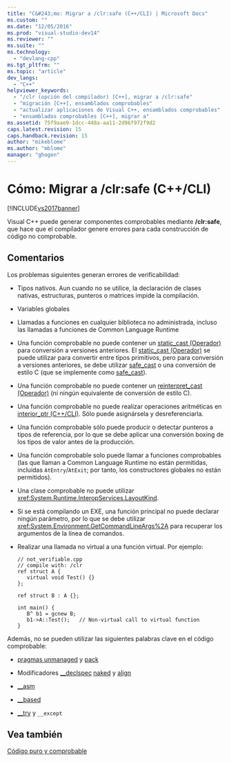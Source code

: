 ```yaml
---
title: "C&#243;mo: Migrar a /clr:safe (C++/CLI) | Microsoft Docs"
ms.custom: ""
ms.date: "12/05/2016"
ms.prod: "visual-studio-dev14"
ms.reviewer: ""
ms.suite: ""
ms.technology: 
  - "devlang-cpp"
ms.tgt_pltfrm: ""
ms.topic: "article"
dev_langs: 
  - "C++"
helpviewer_keywords: 
  - "/clr (opción del compilador) [C++], migrar a /clr:safe"
  - "migración [C++], ensamblados comprobables"
  - "actualizar aplicaciones de Visual C++, ensamblados comprobables"
  - "ensamblados comprobables [C++], migrar a"
ms.assetid: 75f9aae9-1dcc-448a-aa11-2d96f972f9d2
caps.latest.revision: 15
caps.handback.revision: 15
author: "mikeblome"
ms.author: "mblome"
manager: "ghogen"
---
```

# C&#243;mo: Migrar a /clr:safe (C++/CLI)
[!INCLUDE[vs2017banner](../assembler/inline/includes/vs2017banner.md)]

Visual C\+\+ puede generar componentes comprobables mediante **\/clr:safe**, que hace que el compilador genere errores para cada construcción de código no comprobable.  
  
## Comentarios  
 Los problemas siguientes generan errores de verificabilidad:  
  
-   Tipos nativos.  Aun cuando no se utilice, la declaración de clases nativas, estructuras, punteros o matrices impide la compilación.  
  
-   Variables globales  
  
-   Llamadas a funciones en cualquier biblioteca no administrada, incluso las llamadas a funciones de Common Language Runtime  
  
-   Una función comprobable no puede contener un [static\_cast \(Operador\)](../cpp/static-cast-operator.md) para conversión a versiones anteriores.  El [static\_cast \(Operador\)](../cpp/static-cast-operator.md) se puede utilizar para convertir entre tipos primitivos, pero para conversión a versiones anteriores, se debe utilizar [safe\_cast](../windows/safe-cast-cpp-component-extensions.md) o una conversión de estilo C \(que se implemente como [safe\_cast](../windows/safe-cast-cpp-component-extensions.md)\).  
  
-   Una función comprobable no puede contener un [reinterpret\_cast \(Operador\)](../cpp/reinterpret-cast-operator.md) \(ni ningún equivalente de conversión de estilo C\).  
  
-   Una función comprobable no puede realizar operaciones aritméticas en [interior\_ptr \(C\+\+\/CLI\)](../windows/interior-ptr-cpp-cli.md).  Sólo puede asignársela y desreferenciarla.  
  
-   Una función comprobable sólo puede producir o detectar punteros a tipos de referencia, por lo que se debe aplicar una conversión boxing de los tipos de valor antes de la producción.  
  
-   Una función comprobable solo puede llamar a funciones comprobables \(las que llaman a Common Language Runtime no están permitidas, incluidas `AtEntry`\/`AtExit`; por tanto, los constructores globales no están permitidos\).  
  
-   Una clase comprobable no puede utilizar <xref:System.Runtime.InteropServices.LayoutKind>.  
  
-   Si se está compilando un EXE, una función principal no puede declarar ningún parámetro, por lo que se debe utilizar <xref:System.Environment.GetCommandLineArgs%2A> para recuperar los argumentos de la línea de comandos.  
  
-   Realizar una llamada no virtual a una función virtual.  Por ejemplo:  
  
    ```  
    // not_verifiable.cpp  
    // compile with: /clr  
    ref struct A {  
       virtual void Test() {}  
    };  
  
    ref struct B : A {};  
  
    int main() {  
       B^ b1 = gcnew B;  
       b1->A::Test();   // Non-virtual call to virtual function  
    }  
    ```  
  
 Además, no se pueden utilizar las siguientes palabras clave en el código comprobable:  
  
-   [pragmas unmanaged](../preprocessor/managed-unmanaged.md) y [pack](../preprocessor/pack.md)  
  
-   Modificadores [\_\_declspec](../cpp/declspec.md) [naked](../cpp/naked-cpp.md) y [align](../cpp/align-cpp.md)  
  
-   [\_\_asm](../assembler/inline/asm.md)  
  
-   [\_\_based](../cpp/based-grammar.md)  
  
-   [\_\_try](../cpp/try-except-statement.md) y `__except`  
  
## Vea también  
 [Código puro y comprobable](../dotnet/pure-and-verifiable-code-cpp-cli.md)